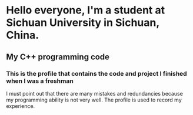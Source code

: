 # Hello everyone, I'm a student at Sichuan University in Sichuan, China.
## My C++ programming code
### This is the profile that contains the code and project I finished when I was a freshman

I must point out that there are many mistakes and redundancies because my programming ability is not very well.
The profile is used to record my experience.
